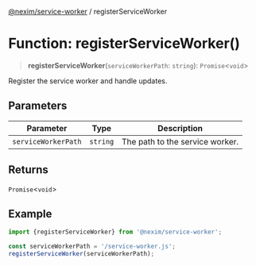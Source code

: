 [@nexim/service-worker](../README.md) / registerServiceWorker

# Function: registerServiceWorker()

> **registerServiceWorker**(`serviceWorkerPath`: `string`): `Promise`\<`void`\>

Register the service worker and handle updates.

## Parameters

| Parameter           | Type     | Description                     |
| ------------------- | -------- | ------------------------------- |
| `serviceWorkerPath` | `string` | The path to the service worker. |

## Returns

`Promise`\<`void`\>

## Example

```ts
import {registerServiceWorker} from '@nexim/service-worker';

const serviceWorkerPath = '/service-worker.js';
registerServiceWorker(serviceWorkerPath);
```
